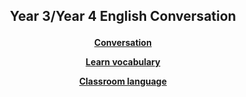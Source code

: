 <h2> 
<p align="center">
Year 3/Year 4 English Conversation
</p>
</h2>

<!--<h3> 
<p align="center">
2018-2019
</p>
</h3>-->

<h4>
<p align="center">
  <a href="https://tangerina-pt.github.io/English/Year_3_4_conv">Conversation</a>
  <br>
</p>
<p align="center">
  <a href="https://tangerina-pt.github.io/English/Year_3_4_vocab">Learn vocabulary</a>
  <br>
</p>
<p align="center">
  <a href="https://tangerina-pt.github.io/English/Class_CD">Classroom language</a>
  <br>
</p>

</h4>
